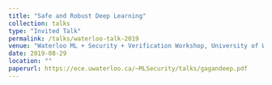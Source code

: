 ```yaml
---
title: "Safe and Robust Deep Learning"
collection: talks
type: "Invited Talk"
permalink: /talks/waterloo-talk-2019
venue: "Waterloo ML + Security + Verification Workshop, University of Waterloo and New York University"
date: 2019-08-29
location: ""
paperurl: https://ece.uwaterloo.ca/~MLSecurity/talks/gagandeep.pdf
---
```


